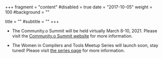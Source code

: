 +++
fragment = "content"
#disabled = true
date = "2017-10-05"
weight = 100
#background = ""

title = ""
#subtitle = ""
+++

* The Community.o Summit will be held virtually March 8-10, 2021. Please visit the [Community.o Summit website](https://llvm.swoogo.com/community-o-summit/) for more information. 

* The Women in Compilers and Tools Meetup Series will launch soon, stay tuned! Please visit [the series page](../wict-meetups) for more information.
